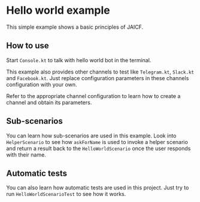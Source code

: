 # Hello world example

This simple example shows a basic principles of JAICF.

## How to use

Start `Console.kt` to talk with hello world bot in the terminal.

This example also provides other channels to test like `Telegram.kt`, `Slack.kt` and `Facebook.kt`.
Just replace configuration parameters in these channels configuration with your own.

Refer to the appropriate channel configuration to learn how to create a channel and obtain its parameters.

## Sub-scenarios

You can learn how sub-scenarios are used in this example.
Look into `HelperScenario` to see how `askForName` is used to invoke a helper scenario and return a result back to the `HelloWorldScenario` once the user responds with their name.

## Automatic tests

You can also learn how automatic tests are used in this project.
Just try to run `HelloWorldScenarioTest` to see how it works.